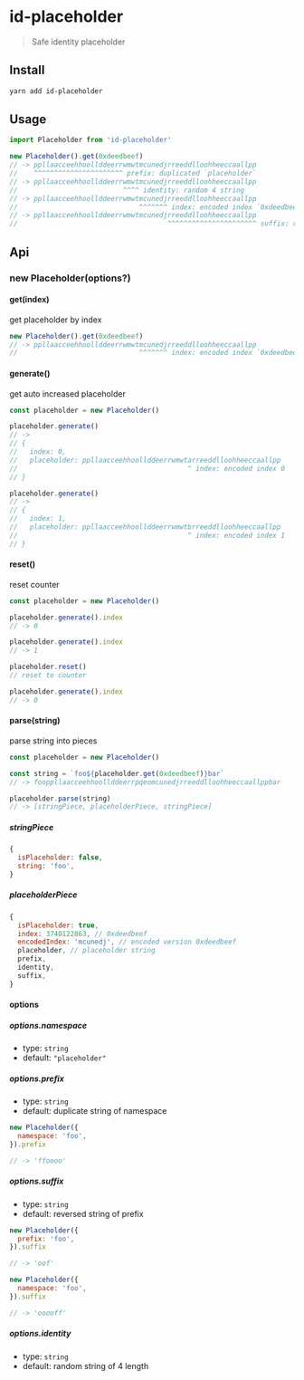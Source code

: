 # id-placeholder

> Safe identity placeholder

## Install

```bash
yarn add id-placeholder
```

## Usage

```js
import Placeholder from 'id-placeholder'

new Placeholder().get(0xdeedbeef)
// -> ppllaacceehhoollddeerrwmwtmcunedjrreeddlloohheeccaallpp
//    ^^^^^^^^^^^^^^^^^^^^^^ prefix: duplicated `placeholder`
// -> ppllaacceehhoollddeerrwmwtmcunedjrreeddlloohheeccaallpp
//                          ^^^^ identity: random 4 string
// -> ppllaacceehhoollddeerrwmwtmcunedjrreeddlloohheeccaallpp
//                              ^^^^^^^ index: encoded index `0xdeedbeef`
// -> ppllaacceehhoollddeerrwmwtmcunedjrreeddlloohheeccaallpp
//                                     ^^^^^^^^^^^^^^^^^^^^^^ suffix: reversed string of `prefix`
```

## Api

### new Placeholder(options?)

#### get(index)

get placeholder by index

```js
new Placeholder().get(0xdeedbeef)
// -> ppllaacceehhoollddeerrwmwtmcunedjrreeddlloohheeccaallpp
//                              ^^^^^^^ index: encoded index `0xdeedbeef`
```

#### generate()

get auto increased placeholder

```js
const placeholder = new Placeholder()

placeholder.generate()
// ->
// {
//   index: 0,
//   placeholder: ppllaacceehhoollddeerrwmwtarreeddlloohheeccaallpp
//                                          ^ index: encoded index 0
// }

placeholder.generate()
// ->
// {
//   index: 1,
//   placeholder: ppllaacceehhoollddeerrwmwtbrreeddlloohheeccaallpp
//                                          ^ index: encoded index 1
// }
```

#### reset()

reset counter

```js
const placeholder = new Placeholder()

placeholder.generate().index
// -> 0

placeholder.generate().index
// -> 1

placeholder.reset()
// reset to counter

placeholder.generate().index
// -> 0
```

#### parse(string)

parse string into pieces

```js
const placeholder = new Placeholder()

const string = `foo${placeholder.get(0xdeedbeef)}bar`
// -> fooppllaacceehhoollddeerrpqeomcunedjrreeddlloohheeccaallppbar

placeholder.parse(string)
// -> [stringPiece, placeholderPiece, stringPiece]
```

##### stringPiece

```js
{
  isPlaceholder: false,
  string: 'foo',
}
```

##### placeholderPiece

```js
{
  isPlaceholder: true,
  index: 3740122863, // 0xdeedbeef
  encodedIndex: 'mcunedj', // encoded version 0xdeedbeef
  placeholder, // placeholder string
  prefix,
  identity,
  suffix,
}
```

#### options

##### options.namespace

- type: `string`
- default: `"placeholder"`

##### options.prefix

- type: `string`
- default: duplicate string of namespace

```js
new Placeholder({
  namespace: 'foo',
}).prefix

// -> 'ffoooo'
```

##### options.suffix

- type: `string`
- default: reversed string of prefix

```js
new Placeholder({
  prefix: 'foo',
}).suffix

// -> 'oof'
```

```js
new Placeholder({
  namespace: 'foo',
}).suffix

// -> 'ooooff'
```

##### options.identity

- type: `string`
- default: random string of 4 length
